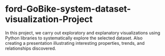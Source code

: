 # ford-GoBike-system-dataset-visualization-Project
In this project, we carry out exploratory and explanatory visualizations using Python libraries to systematically explore the selected dataset. Also creating a presentation illustrating interesting properties, trends, and relationships discovered.
